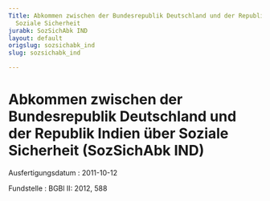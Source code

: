 ```yaml
---
Title: Abkommen zwischen der Bundesrepublik Deutschland und der Republik Indien über
  Soziale Sicherheit
jurabk: SozSichAbk IND
layout: default
origslug: sozsichabk_ind
slug: sozsichabk_ind

---
```


# Abkommen zwischen der Bundesrepublik Deutschland und der Republik Indien über Soziale Sicherheit (SozSichAbk IND)

Ausfertigungsdatum
:   2011-10-12

Fundstelle
:   BGBl II: 2012, 588

